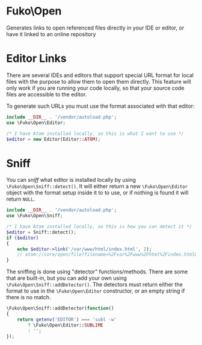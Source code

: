 # Fuko\\Open

Generates links to open referenced files directly in your IDE or editor, or have it linked to an online repository

# Editor Links

There are several IDEs and editors that support special URL format for local
files with the purpose to allow them to open them directly. This feature will
only work if you are running your code locally, so that your source code files
are accessible to the editor.

To generate such URLs you must use the format associated with that editor:
```php
include __DIR__ . '/vendor/autoload.php';
use \Fuko\Open\Editor;

/* I have Atom installed locally, so this is what I want to use */
$editor = new Editor(Editor::ATOM);
```

# Sniff

You can *sniff* what editor is installed locally by using `\Fuko\Open\Sniff::detect()`. It
will either return a new `\Fuko\Open\Editor` object with the format setup inside it to to
use, or if nothing is found it will return `NULL`.

```php
include __DIR__ . '/vendor/autoload.php';
use \Fuko\Open\Sniff;

/* I have Atom installed locally, so this is how you can detect it */
$editor = Sniff::detect();
if ($editor)
{
	echo $editor->link('/var/www/html/index.html', 2);
	// atom://core/open/file?filename=%2Fvar%2Fwww%2Fhtml%2Findex.html&line=2
}
```

The sniffing is done using "detector" functions/methods. There are some that are built-in,
but you can add your own using `\Fuko\Open\Sniff::addDetector()`. The detectors must
return either the format to use in the `\Fuko\Open\Editor` constructor, or an empty string if
there is no match.

```php
\Fuko\Open\Sniff::addDetector(function()
{
	return getenv('EDITOR') === 'subl -w'
		? \Fuko\Open\Editor::SUBLIME
		: '';
});
```
